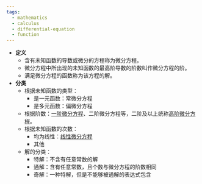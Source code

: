 ```yaml
---
tags:
  - mathematics
  - calculus
  - differential-equation
  - function
---
```

- **定义**
	- 含有未知函数的导数或微分的方程称为微分方程。
	- 微分方程中所出现的未知函数的最高阶导数的阶数叫作微分方程的阶。
	- 满足微分方程的函数称为该方程的解。
- **分类**
	- 根据未知函数的类型：
		- 是一元函数：常微分方程
		- 是多元函数：偏微分方程
	- 根据阶数：[一阶微分方程](/pages/mathematics/calculus/first-order-differential-equation.md)、二阶微分方程等，二阶及以上统称[高阶微分方程](/pages/mathematics/calculus/high-order-differential-equation.md)。
	- 根据未知函数的次数：
		- 均为线性：[线性微分方程](/pages/mathematics/calculus/linear-differential-equation.md)
		- 其他
	- 解的分类：
		- 特解：不含有任意常数的解
		- 通解：含有任意常数，且个数与微分方程的阶数相同
		- 奇解：一种特解，但是不能够被通解的表达式包含
